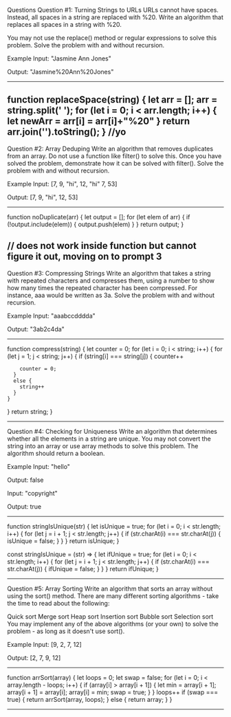 Questions
Question #1: Turning Strings to URLs
URLs cannot have spaces. Instead, all spaces in a string are replaced with %20. Write an algorithm that replaces all spaces in a string with %20.

You may not use the replace() method or regular expressions to solve this problem. Solve the problem with and without recursion.

Example
Input: "Jasmine Ann Jones"

Output: "Jasmine%20Ann%20Jones"

---------------------------------------------------------------------------------------------------------

function replaceSpace(string) {
  let arr = [];
  arr = string.split(' ');
  for (let i = 0; i < arr.length; i++) {
    let newArr = arr[i] = arr[i]+"%20"
  }
  return arr.join('').toString();
}
//yo
-------------------------------------------------------------------------------------------------------




Question #2: Array Deduping
Write an algorithm that removes duplicates from an array. Do not use a function like filter() to solve this. Once you have solved the problem, demonstrate how it can be solved with filter(). Solve the problem with and without recursion.

Example
Input: [7, 9, "hi", 12, "hi" 7, 53]

Output: [7, 9, "hi", 12, 53]


-------------------------------------------------------------------------------------------------------

function noDuplicate(arr) {
  let output = [];
  for (let elem of arr) {
    if (!output.include(elem)) {
      output.push(elem)
    }
  } return output;
}

// does not work inside function but cannot figure it out, moving on to prompt 3
-------------------------------------------------------------------------------------------------------

Question #3: Compressing Strings
Write an algorithm that takes a string with repeated characters and compresses them, using a number to show how many times the repeated character has been compressed. For instance, aaa would be written as 3a. Solve the problem with and without recursion.

Example
Input: "aaabccdddda"

Output: "3ab2c4da"

----------------------------------------------------------------------------------------------------------

function compress(string) {
  let counter = 0;
  for (let i = 0; i < string; i++) {
    for (let j = 1; j < string; j++) {
      if (string[i] === string[j]) {
        counter++

        counter = 0;
      }
      else {
        string++
      }
    }
  }
  return string;
}

------------------------------------------------------------------------------------------------------------

Question #4: Checking for Uniqueness
Write an algorithm that determines whether all the elements in a string are unique. You may not convert the string into an array or use array methods to solve this problem. The algorithm should return a boolean.

Example
Input: "hello"

Output: false

Input: "copyright"

Output: true

------------------------------------------------------------------------------------------------------------

function stringIsUnique(str) {
  let isUnique = true;
  for (let i = 0; i < str.length; i++) {
    for (let j = i + 1; j < str.length; j++) {
      if (str.charAt(i) === str.charAt(j)) {
        isUnique = false;
      } 
    }
  }
  return isUnique;
}

const stringIsUnique = (str) => {
  let ifUnique = true;
  for (let i = 0; i < str.length; i++) {
    for (let j = i + 1; j < str.length; j++) {
      if (str.charAt(i) === str.charAt(j)) {
        ifUnique = false;
      } 
    }
  }
  return ifUnique;
}



------------------------------------------------------------------------------------------------------------

Question #5: Array Sorting
Write an algorithm that sorts an array without using the sort() method. There are many different sorting algorithms - take the time to read about the following:

Quick sort
Merge sort
Heap sort
Insertion sort
Bubble sort
Selection sort
You may implement any of the above algorithms (or your own) to solve the problem - as long as it doesn't use sort().

Example
Input: [9, 2, 7, 12]

Output: [2, 7, 9, 12]

------------------------------------------------------------------------------------

function arrSort(array) {
  let loops = 0;
  let swap = false;
  for (let i = 0; i < array.length - loops; i++) {
    if (array[i] > array[i + 1]) {
      let min = array[i + 1];
      array[i + 1] = array[i];
      array[i] = min;
      swap = true;
    }
  }
  loops++
  if (swap === true) {
    return arrSort(array, loops);
  } else {
    return array;
  }
}

---------------------------------------------------------------------------------